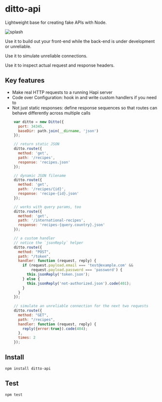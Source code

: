 ditto-api
===

Lightweight base for creating fake APIs with Node.

![splash](https://cloud.githubusercontent.com/assets/175162/6763987/4778d740-cf54-11e4-8813-6106bd7b74d0.gif)

Use it to build out your front-end while the back-end is under development or unreliable.

Use it to simulate unreliable connections.

Use it to inspect actual request and response headers.

Key features
---

* Make real HTTP requests to a running Hapi server
* Code over Configuration: hook in and write custom handlers if you need to
* Not just static responses: define response sequences so that routes can behave differently across multiple calls

```js
    var ditto = new Ditto({
      port: 34345,
      baseDir: path.join(__dirname, 'json')
    });

    // return static JSON
    ditto.route({
      method: 'get',
      path: '/recipes',
      response: 'recipes.json'
    });

    // dynamic JSON filename
    ditto.route({
      method: 'get',
      path: '/recipes/{id}',
      response: 'recipe-{id}.json'
    });

    // works with query params, too
    ditto.route({
      method: 'get',
      path: '/international-recipes',
      response: 'recipes-{query.country}.json'
    });

    // a custom handler
    // notice the `jsonReply` helper
    ditto.route({
      method: "POST",
      path: "/token",
      handler: function (request, reply) {
        if (request.payload.email === 'test@example.com' &&
            request.payload.password === 'password') {
          this.jsonReply('token.json');    
        } else {
          this.jsonReply('not-authorized.json').code(401);
        }
      }
    });
    
    // simulate an unreliable connection for the next two requests
    ditto.route({
      method: "GET",
      path: "/recipes",
      handler: function (request, reply) {
        reply({error:true}).code(404);
      },
      times: 2
    });  
```     
      
Install
---

    npm install ditto-api

Test
---
  
    npm test



